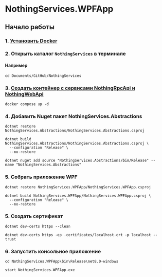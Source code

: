 # NothingServices.WPFApp
## Начало работы
### 1. [Установить Docker](https://www.docker.com)
### 2. Открыть каталог `NothingServices` в терминале
#### Например 
```shell
cd Documents/GitHub/NothingServices
```
### 3. [Создать контейнер с сервисами NothingRpcApi и NothingWebApi](https://docker-docs.uclv.cu/compose/reference/up/)
```shell
docker compose up -d
```
### 4. Добавить Nuget пакет NothingServices.Abstractions
```shell
dotnet restore NothingServices.Abstractions/NothingServices.Abstractions.csproj
```
```shell
dotnet build NothingServices.Abstractions/NothingServices.Abstractions.csproj \
  --configuration "Release" \
  --no-restore
```
```shell
dotnet nuget add source "NothingServices.Abstractions/bin/Release" --name "NothingServices.Abstractions"
```
### 5. Собрать приложение WPF
```shell
dotnet restore NothingServices.WPFApp/NothingServices.WPFApp.csproj
```
```shell
dotnet build NothingServices.WPFApp/NothingServices.WPFApp.csproj \
  --configuration "Release" \
  --no-restore
```
### 5. Создать сертификат
```shell
dotnet dev-certs https --clean
```
```shell
dotnet dev-certs https -ep .certificates/localhost.crt -p localhost --trust
```
### 6. Запустить консольное приложение
```shell
cd NothingServices.WPFApp\bin\Release\net8.0-windows
```
```shell
start NothingServices.WPFApp.exe
```